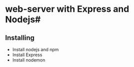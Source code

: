# web-server with Express and Nodejs#
Installing
-----------
* Install nodejs and npm
* Install Express
* Install nodemon
